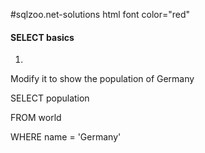 #sqlzoo.net-solutions
html
font color="red"
<h4><style=color"green">SELECT basics</h4>

1. 
Modify it to show the population of Germany

SELECT population 

FROM world

WHERE name = 'Germany'

